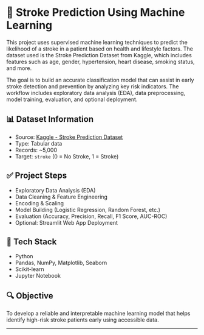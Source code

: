 # 🧠 Stroke Prediction Using Machine Learning

This project uses supervised machine learning techniques to predict the likelihood of a stroke in a patient based on health and lifestyle factors. The dataset used is the Stroke Prediction Dataset from Kaggle, which includes features such as age, gender, hypertension, heart disease, smoking status, and more.

The goal is to build an accurate classification model that can assist in early stroke detection and prevention by analyzing key risk indicators. The workflow includes exploratory data analysis (EDA), data preprocessing, model training, evaluation, and optional deployment.

## 📊 Dataset Information
- Source: [Kaggle - Stroke Prediction Dataset](https://www.kaggle.com/datasets/fedesoriano/stroke-prediction-dataset)
- Type: Tabular data
- Records: ~5,000
- Target: `stroke` (0 = No Stroke, 1 = Stroke)

## ✅ Project Steps
- Exploratory Data Analysis (EDA)
- Data Cleaning & Feature Engineering
- Encoding & Scaling
- Model Building (Logistic Regression, Random Forest, etc.)
- Evaluation (Accuracy, Precision, Recall, F1 Score, AUC-ROC)
- Optional: Streamlit Web App Deployment

## 🧰 Tech Stack
- Python
- Pandas, NumPy, Matplotlib, Seaborn
- Scikit-learn
- Jupyter Notebook

## 🔍 Objective
To develop a reliable and interpretable machine learning model that helps identify high-risk stroke patients early using accessible data.

---


